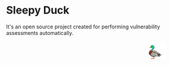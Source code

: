 # Sleepy Duck

It's an open source project created for performing vulnerability assessments automatically. 

<marquee direction="left"><img src="logo.png"></marquee>

